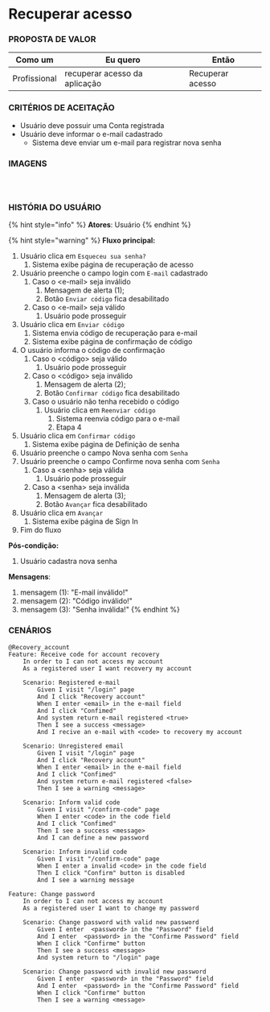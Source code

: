# Recuperar acesso

### PROPOSTA DE VALOR

| Como um      | Eu quero                      | Então            |
| ------------ | ----------------------------- | ---------------- |
| Profissional | recuperar acesso da aplicação | Recuperar acesso |

### CRITÉRIOS DE ACEITAÇÃO

* Usuário deve possuir uma Conta registrada
* Usuário deve informar o e-mail cadastrado
  * Sistema deve enviar um e-mail para registrar nova senha

### IMAGENS

<div>

<figure><img src="../../.gitbook/assets/Recuperar acesso - 1.png" alt=""><figcaption></figcaption></figure>

 

<figure><img src="../../.gitbook/assets/Recuperar acesso - 2.png" alt=""><figcaption></figcaption></figure>

 

<figure><img src="../../.gitbook/assets/Recuperar acesso - 3.png" alt=""><figcaption></figcaption></figure>

</div>

### HISTÓRIA DO USUÁRIO

{% hint style="info" %}
**Atores**: Usuário
{% endhint %}

{% hint style="warning" %}
**Fluxo principal:**

1. Usuário clica em `Esqueceu sua senha?`
   1. Sistema exibe página de recuperação de acesso
2. Usuário preenche o campo login com `E-mail` cadastrado
   1. Caso o \<e-mail> seja inválido
      1. Mensagem de alerta (1);
      2. Botão `Enviar código` fica desabilitado
   2. Caso o \<e-mail> seja válido
      1. Usuário pode prosseguir
3. Usuário clica em `Enviar código`
   1. Sistema envia código de recuperação para e-mail
   2. Sistema exibe página de confirmação de código
4. O usuário informa o código de confirmação
   1. Caso o \<código> seja válido
      1. Usuário pode prosseguir
   2. Caso o \<código> seja inválido
      1. Mensagem de alerta (2);
      2. Botão `Confirmar código` fica desabilitado
   3. Caso o usuário não tenha recebido o código
      1. Usuário clica em `Reenviar código`
         1. Sistema reenvia código para o e-mail
         2. Etapa 4
5. Usuário clica em `Confirmar código`
   1. Sistema exibe página de Definição de senha
6. Usuário preenche o campo Nova senha com `Senha`
7. Usuário preenche o campo Confirme nova senha com `Senha`
   1. Caso a \<senha> seja válida
      1. Usuário pode prosseguir
   2. Caso a \<senha> seja inválida
      1. Mensagem de alerta (3);
      2. Botão `Avançar` fica desabilitado
8. Usuário clica em `Avançar`
   1. Sistema exibe página de Sign In
9. Fim do fluxo

**Pós-condição:**

1. Usuário cadastra nova senha

**Mensagens**:

1. mensagem (1): "E-mail inválido!"
2. mensagem (2): "Código inválido!"
3. mensagem (3): "Senha inválida!"
{% endhint %}

### CENÁRIOS

```gherkin
@Recovery_account
Feature: Receive code for account recovery
    In order to I can not access my account
    As a registered user I want recovery my account

    Scenario: Registered e-mail
        Given I visit "/login" page
        And I click "Recovery account"
        When I enter <email> in the e-mail field
        And I click "Confimed"
        And system return e-mail registered <true>
        Then I see a success <message>
        And I recive an e-mail with <code> to recovery my account

    Scenario: Unregistered email
        Given I visit "/login" page
        And I click "Recovery account"
        When I enter <email> in the e-mail field
        And I click "Confimed"
        And system return e-mail registered <false>
        Then I see a warning <message>
        
    Scenario: Inform valid code
        Given I visit "/confirm-code" page
        When I enter <code> in the code field
        And I click "Confimed"
        Then I see a success <message>
        And I can define a new password

    Scenario: Inform invalid code
        Given I visit "/confirm-code" page
        When I enter a invalid <code> in the code field
        Then I click "Confirm" button is disabled
        And I see a warning message

Feature: Change password
    In order to I can not access my account
    As a registered user I want to change my password

    Scenario: Change password with valid new password
        Given I enter  <password> in the "Password" field
        And I enter  <password> in the "Confirme Password" field
        When I click "Confirme" button
        Then I see a success <message>
        And system return to "/login" page

    Scenario: Change password with invalid new password
        Given I enter  <password> in the "Password" field
        And I enter  <password> in the "Confirme Password" field
        When I click "Confirme" button
        Then I see a warning <message> 
```

